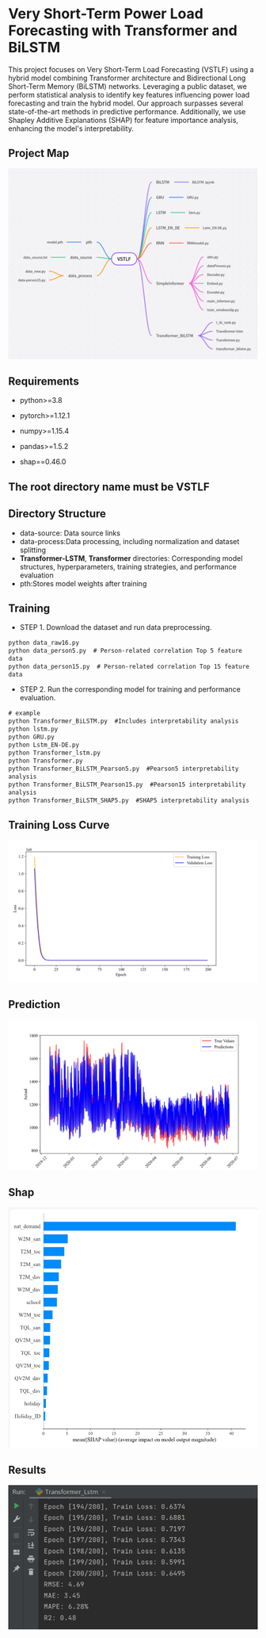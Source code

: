 # Very Short-Term Power Load Forecasting with Transformer and BiLSTM

This project focuses on Very Short-Term Load Forecasting (VSTLF) using a hybrid model combining Transformer architecture and Bidirectional Long Short-Term Memory (BiLSTM) networks. Leveraging a public dataset, we perform statistical analysis to identify key features influencing power load forecasting and train the hybrid model. Our approach surpasses several state-of-the-art methods in predictive performance. Additionally, we use Shapley Additive Explanations (SHAP) for feature importance analysis, enhancing the model's interpretability.




## Project Map
![img.png](pic/xmind.png)


## Requirements
* python>=3.8

* pytorch>=1.12.1

* numpy>=1.15.4

* pandas>=1.5.2

* shap==0.46.0

## The root directory name must be VSTLF

## Directory Structure

- data-source: Data source links
- data-process:Data processing, including normalization and dataset splitting
- **Transformer-LSTM**, **Transformer** directories: Corresponding model structures, hyperparameters, training strategies, and performance evaluation
- pth:Stores model weights after training



## Training

* STEP 1. Download the dataset and run data preprocessing.
```
python data_raw16.py
python data_person5.py  # Person-related correlation Top 5 feature data
python data_person15.py  # Person-related correlation Top 15 feature data
```
* STEP 2. Run the corresponding model for training and performance evaluation.
```
# example
python Transformer_BiLSTM.py  #Includes interpretability analysis
python lstm.py
python GRU.py
python Lstm_EN-DE.py
python Transformer_lstm.py
python Transformer.py
python Transformer_BiLSTM_Pearson5.py  #Pearson5 interpretability analysis
python Transformer_BiLSTM_Pearson15.py  #Pearson15 interpretability analysis
python Transformer_BiLSTM_SHAP5.py  #SHAP5 interpretability analysis
```
## Training Loss Curve
![img.png](pic/img.png)
## Prediction
![img_1.png](pic/img_1.png)

## Shap
![img_2.png](pic/img_2.png)

## Results
![image-3.png](pic/image_3.png)
